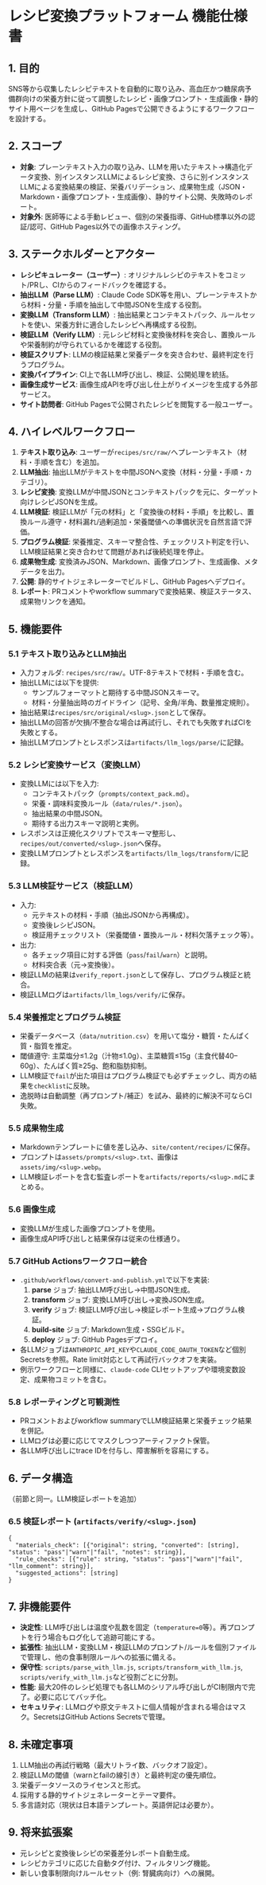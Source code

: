 # レシピ変換プラットフォーム 機能仕様書

## 1. 目的
SNS等から収集したレシピテキストを自動的に取り込み、高血圧かつ糖尿病予備群向けの栄養方針に従って調整したレシピ・画像プロンプト・生成画像・静的サイト用ページを生成し、GitHub Pagesで公開できるようにするワークフローを設計する。

## 2. スコープ
- **対象**: プレーンテキスト入力の取り込み、LLMを用いたテキスト→構造化データ変換、別インスタンスLLMによるレシピ変換、さらに別インスタンスLLMによる変換結果の検証、栄養バリデーション、成果物生成（JSON・Markdown・画像プロンプト・生成画像）、静的サイト公開、失敗時のレポート。
- **対象外**: 医師等による手動レビュー、個別の栄養指導、GitHub標準以外の認証/認可、GitHub Pages以外での画像ホスティング。

## 3. ステークホルダーとアクター
- **レシピキュレーター（ユーザー）**: オリジナルレシピのテキストをコミット/PRし、CIからのフィードバックを確認する。
- **抽出LLM（Parse LLM）**: Claude Code SDK等を用い、プレーンテキストから材料・分量・手順を抽出して中間JSONを生成する役割。
- **変換LLM（Transform LLM）**: 抽出結果とコンテキストパック、ルールセットを使い、栄養方針に適合したレシピへ再構成する役割。
- **検証LLM（Verify LLM）**: 元レシピ材料と変換後材料を突合し、置換ルールや栄養制約が守られているかを確認する役割。
- **検証スクリプト**: LLMの検証結果と栄養データを突き合わせ、最終判定を行うプログラム。
- **変換パイプライン**: CI上で各LLM呼び出し、検証、公開処理を統括。
- **画像生成サービス**: 画像生成APIを呼び出し仕上がりイメージを生成する外部サービス。
- **サイト訪問者**: GitHub Pagesで公開されたレシピを閲覧する一般ユーザー。

## 4. ハイレベルワークフロー
1. **テキスト取り込み**: ユーザーが`recipes/src/raw/`へプレーンテキスト（材料・手順を含む）を追加。
2. **LLM抽出**: 抽出LLMがテキストを中間JSONへ変換（材料・分量・手順・カテゴリ）。
3. **レシピ変換**: 変換LLMが中間JSONとコンテキストパックを元に、ターゲット向けレシピJSONを生成。
4. **LLM検証**: 検証LLMが「元の材料」と「変換後の材料・手順」を比較し、置換ルール遵守・材料漏れ/過剰追加・栄養閾値への準備状況を自然言語で評価。
5. **プログラム検証**: 栄養推定、スキーマ整合性、チェックリスト判定を行い、LLM検証結果と突き合わせて問題があれば後続処理を停止。
6. **成果物生成**: 変換済みJSON、Markdown、画像プロンプト、生成画像、メタデータを出力。
7. **公開**: 静的サイトジェネレーターでビルドし、GitHub Pagesへデプロイ。
8. **レポート**: PRコメントやworkflow summaryで変換結果、検証ステータス、成果物リンクを通知。

## 5. 機能要件
### 5.1 テキスト取り込みとLLM抽出
- 入力フォルダ: `recipes/src/raw/`。UTF-8テキストで材料・手順を含む。
- 抽出LLMには以下を提供:
  - サンプルフォーマットと期待する中間JSONスキーマ。
  - 材料・分量抽出時のガイドライン（記号、全角/半角、数量推定規則）。
- 抽出結果は`recipes/src/original/<slug>.json`として保存。
- 抽出LLMの回答が欠損/不整合な場合は再試行し、それでも失敗すればCIを失敗とする。
- 抽出LLMプロンプトとレスポンスは`artifacts/llm_logs/parse/`に記録。

### 5.2 レシピ変換サービス（変換LLM）
- 変換LLMには以下を入力:
  - コンテキストパック（`prompts/context_pack.md`）。
  - 栄養・調味料変換ルール（`data/rules/*.json`）。
  - 抽出結果の中間JSON。
  - 期待する出力スキーマ説明と実例。
- レスポンスは正規化スクリプトでスキーマ整形し、`recipes/out/converted/<slug>.json`へ保存。
- 変換LLMプロンプトとレスポンスを`artifacts/llm_logs/transform/`に記録。

### 5.3 LLM検証サービス（検証LLM）
- 入力:
  - 元テキストの材料・手順（抽出JSONから再構成）。
  - 変換後レシピJSON。
  - 検証用チェックリスト（栄養閾値・置換ルール・材料欠落チェック等）。
- 出力:
  - 各チェック項目に対する評価（`pass`/`fail`/`warn`）と説明。
  - 材料突合表（元→変換後）。
- 検証LLMの結果は`verify_report.json`として保存し、プログラム検証と統合。
- 検証LLMログは`artifacts/llm_logs/verify/`に保存。

### 5.4 栄養推定とプログラム検証
- 栄養データベース（`data/nutrition.csv`）を用いて塩分・糖質・たんぱく質・脂質を推定。
- 閾値遵守: 主菜塩分≤1.2g（汁物≤1.0g）、主菜糖質≤15g（主食代替40–60g）、たんぱく質≥25g、飽和脂肪抑制。
- LLM検証で`fail`が出た項目はプログラム検証でも必ずチェックし、両方の結果を`checklist`に反映。
- 逸脱時は自動調整（再プロンプト/補正）を試み、最終的に解決不可ならCI失敗。

### 5.5 成果物生成
- Markdownテンプレートに値を差し込み、`site/content/recipes/`に保存。
- プロンプトは`assets/prompts/<slug>.txt`、画像は`assets/img/<slug>.webp`。
- LLM検証レポートを含む監査レポートを`artifacts/reports/<slug>.md`にまとめる。

### 5.6 画像生成
- 変換LLMが生成した画像プロンプトを使用。
- 画像生成API呼び出しと結果保存は従来の仕様通り。

### 5.7 GitHub Actionsワークフロー統合
- `.github/workflows/convert-and-publish.yml`で以下を実装:
  1. **parse** ジョブ: 抽出LLM呼び出し→中間JSON生成。
  2. **transform** ジョブ: 変換LLM呼び出し→変換JSON生成。
  3. **verify** ジョブ: 検証LLM呼び出し→検証レポート生成→プログラム検証。
  4. **build-site** ジョブ: Markdown生成・SSGビルド。
  5. **deploy** ジョブ: GitHub Pagesデプロイ。
- 各LLMジョブは`ANTHROPIC_API_KEY`や`CLAUDE_CODE_OAUTH_TOKEN`など個別Secretsを参照。Rate limit対応として再試行バックオフを実装。
- 例示ワークフローと同様に、`claude-code` CLIセットアップや環境変数設定、成果物コミットを含む。

### 5.8 レポーティングと可観測性
- PRコメントおよびworkflow summaryでLLM検証結果と栄養チェック結果を併記。
- LLMログは必要に応じてマスクしつつアーティファクト保管。
- 各LLM呼び出しにtrace IDを付与し、障害解析を容易にする。

## 6. データ構造
（前節と同一。LLM検証レポートを追加）

### 6.5 検証レポート (`artifacts/verify/<slug>.json`)
```
{
  "materials_check": [{"original": string, "converted": [string], "status": "pass"|"warn"|"fail", "notes": string}],
  "rule_checks": [{"rule": string, "status": "pass"|"warn"|"fail", "llm_comment": string}],
  "suggested_actions": [string]
}
```

## 7. 非機能要件
- **決定性**: LLM呼び出しは温度や乱数を固定（`temperature=0`等）。再プロンプトを行う場合もログ化して追跡可能にする。
- **拡張性**: 抽出LLM・変換LLM・検証LLMのプロンプト/ルールを個別ファイルで管理し、他の食事制限ルールへの拡張に備える。
- **保守性**: `scripts/parse_with_llm.js`, `scripts/transform_with_llm.js`, `scripts/verify_with_llm.js`など役割ごとに分割。
- **性能**: 最大20件のレシピ処理でも各LLMのシリアル呼び出しがCI制限内で完了。必要に応じてバッチ化。
- **セキュリティ**: LLMログや原文テキストに個人情報が含まれる場合はマスク。SecretsはGitHub Actions Secretsで管理。

## 8. 未確定事項
1. LLM抽出の再試行戦略（最大リトライ数、バックオフ設定）。
2. 検証LLMの閾値（warnとfailの線引き）と最終判定の優先順位。
3. 栄養データソースのライセンスと形式。
4. 採用する静的サイトジェネレーターとテーマ要件。
5. 多言語対応（現状は日本語テンプレート。英語併記は必要か）。

## 9. 将来拡張案
- 元レシピと変換後レシピの栄養差分レポート自動生成。
- レシピカテゴリに応じた自動タグ付け、フィルタリング機能。
- 新しい食事制限向けルールセット（例: 腎臓病向け）への展開。

